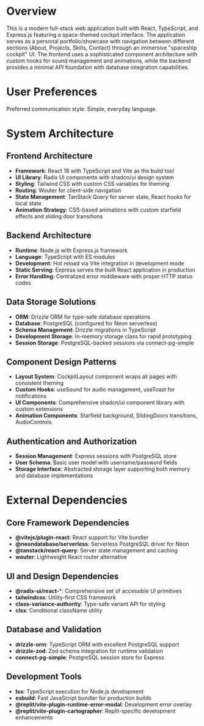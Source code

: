 # Overview

This is a modern full-stack web application built with React, TypeScript, and Express.js featuring a space-themed cockpit interface. The application serves as a personal portfolio/showcase with navigation between different sections (About, Projects, Skills, Contact) through an immersive "spaceship cockpit" UI. The frontend uses a sophisticated component architecture with custom hooks for sound management and animations, while the backend provides a minimal API foundation with database integration capabilities.

# User Preferences

Preferred communication style: Simple, everyday language.

# System Architecture

## Frontend Architecture
- **Framework**: React 18 with TypeScript and Vite as the build tool
- **UI Library**: Radix UI components with shadcn/ui design system
- **Styling**: Tailwind CSS with custom CSS variables for theming
- **Routing**: Wouter for client-side navigation
- **State Management**: TanStack Query for server state, React hooks for local state
- **Animation Strategy**: CSS-based animations with custom starfield effects and sliding door transitions

## Backend Architecture
- **Runtime**: Node.js with Express.js framework
- **Language**: TypeScript with ES modules
- **Development**: Hot reload via Vite integration in development mode
- **Static Serving**: Express serves the built React application in production
- **Error Handling**: Centralized error middleware with proper HTTP status codes

## Data Storage Solutions
- **ORM**: Drizzle ORM for type-safe database operations
- **Database**: PostgreSQL (configured for Neon serverless)
- **Schema Management**: Drizzle migrations in TypeScript
- **Development Storage**: In-memory storage class for rapid prototyping
- **Session Storage**: PostgreSQL-backed sessions via connect-pg-simple

## Component Design Patterns
- **Layout System**: CockpitLayout component wraps all pages with consistent theming
- **Custom Hooks**: useSound for audio management, useToast for notifications
- **UI Components**: Comprehensive shadcn/ui component library with custom extensions
- **Animation Components**: Starfield background, SlidingDoors transitions, AudioControls

## Authentication and Authorization
- **Session Management**: Express sessions with PostgreSQL store
- **User Schema**: Basic user model with username/password fields
- **Storage Interface**: Abstracted storage layer supporting both memory and database implementations

# External Dependencies

## Core Framework Dependencies
- **@vitejs/plugin-react**: React support for Vite bundler
- **@neondatabase/serverless**: Serverless PostgreSQL driver for Neon
- **@tanstack/react-query**: Server state management and caching
- **wouter**: Lightweight React router alternative

## UI and Design Dependencies
- **@radix-ui/react-***: Comprehensive set of accessible UI primitives
- **tailwindcss**: Utility-first CSS framework
- **class-variance-authority**: Type-safe variant API for styling
- **clsx**: Conditional className utility

## Database and Validation
- **drizzle-orm**: TypeScript ORM with excellent PostgreSQL support
- **drizzle-zod**: Zod schema integration for runtime validation
- **connect-pg-simple**: PostgreSQL session store for Express

## Development Tools
- **tsx**: TypeScript execution for Node.js development
- **esbuild**: Fast JavaScript bundler for production builds
- **@replit/vite-plugin-runtime-error-modal**: Development error overlay
- **@replit/vite-plugin-cartographer**: Replit-specific development enhancements